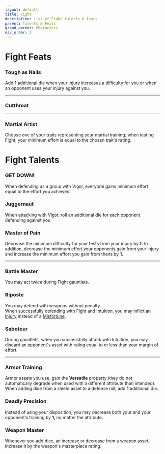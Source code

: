 ```yaml
---
layout: default
title: Fight
description: List of Fight talents & feats
parent: Talents & Feats
grand_parent: Characters
nav_order: 2
---
```


# Fight Feats

### Tough as Nails

Add **1** additional die when your injury increases a difficulty for you or when an opponent uses your injury against you.

---

### Cutthroat



---

### Martial Artist

Choose one of your traits representing your martial training; when testing Fight, your minimum effort is equal to the chosen trait's rating.



# Fight Talents

### GET DOWN!

When defending as a group with Vigor, everyone gains minimum effort equal to the effort you achieved.

### Juggernaut

When attacking with Vigor, roll an additional die for each opponent defending against you.

### Master of Pain

Decrease the minimum difficulty for your tests from your injury by **1.** In addition, decrease the minimum effort your opponents gain from your injury and increase the minimum effort you gain from theirs by **1.**

---

### Battle Master

You may act twice during Fight gauntlets.

### Riposte

You may defend with weapons without penalty.  
When successfully defending with Fight and Intuition, you may inflict an [Injury](../../playing-the-game/injury-&-misfortune#injury) instead of a [Misfortune](../../playing-the-game/injury-&-misfortune#misfortune).

### Saboteur

During gauntlets, when you successfully attack with Intuition, you may discard an opponent's asset with rating equal to or less than your margin of effort.

---

### Armor Training

Armor assets you use, gain the **Versatile** property (they do not automatically degrade when used with a different attribute than intended).  
When adding dice from a shield asset to a defense roll, add **1** additional die.

### Deadly Precision

Instead of using your disposition, you may decrease both your and your opponent's training by **1,** no matter the attribute.

### Weapon Master

Whenever you add dice, an increase or decrease from a weapon asset, increase it by the weapon's masterpiece rating.

